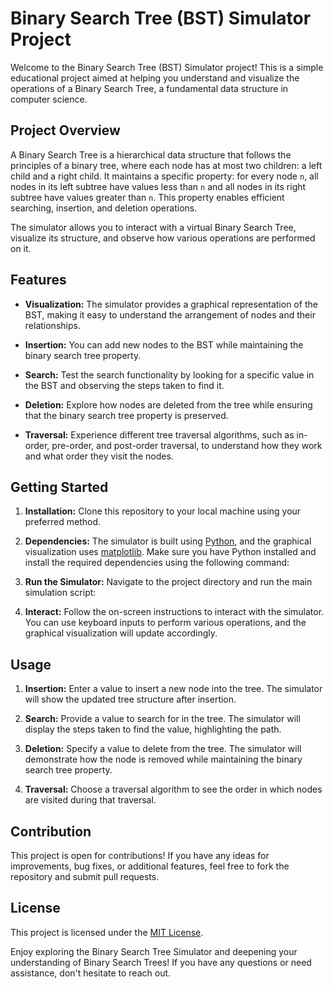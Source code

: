 # Binary Search Tree (BST) Simulator Project

Welcome to the Binary Search Tree (BST) Simulator project! This is a simple educational project aimed at helping you understand and visualize the operations  of a Binary Search Tree, a fundamental data structure in computer science.

## Project Overview

A Binary Search Tree is a hierarchical data structure that follows the principles of a binary tree, where each node has at most two children: a left child and a right child. It maintains a specific property: for every node `n`, all nodes in its left subtree have values less than `n` and all nodes in its right subtree have values greater than `n`. This property enables efficient searching, insertion, and deletion operations.

The simulator allows you to interact with a virtual Binary Search Tree, visualize its structure, and observe how various operations are performed on it.

## Features

- **Visualization:** The simulator provides a graphical representation of the BST, making it easy to understand the arrangement of nodes and their relationships.

- **Insertion:** You can add new nodes to the BST while maintaining the binary search tree property.

- **Search:** Test the search functionality by looking for a specific value in the BST and observing the steps taken to find it.

- **Deletion:** Explore how nodes are deleted from the tree while ensuring that the binary search tree property is preserved.

- **Traversal:** Experience different tree traversal algorithms, such as in-order, pre-order, and post-order traversal, to understand how they work and what order they visit the nodes.

## Getting Started

1. **Installation:** Clone this repository to your local machine using your preferred method.

2. **Dependencies:** The simulator is built using [Python](https://www.python.org/), and the graphical visualization uses [matplotlib](https://matplotlib.org/). Make sure you have Python installed and install the required dependencies using the following command:

3. **Run the Simulator:** Navigate to the project directory and run the main simulation script:

4. **Interact:** Follow the on-screen instructions to interact with the simulator. You can use keyboard inputs to perform various operations, and the graphical visualization will update accordingly.

## Usage

1. **Insertion:** Enter a value to insert a new node into the tree. The simulator will show the updated tree structure after insertion.

2. **Search:** Provide a value to search for in the tree. The simulator will display the steps taken to find the value, highlighting the path.

3. **Deletion:** Specify a value to delete from the tree. The simulator will demonstrate how the node is removed while maintaining the binary search tree property.

4. **Traversal:** Choose a traversal algorithm to see the order in which nodes are visited during that traversal.

## Contribution

This project is open for contributions! If you have any ideas for improvements, bug fixes, or additional features, feel free to fork the repository and submit pull requests.

## License

This project is licensed under the [MIT License](LICENSE).

Enjoy exploring the Binary Search Tree Simulator and deepening your understanding of Binary Search Trees! If you have any questions or need assistance, don't hesitate to reach out.
